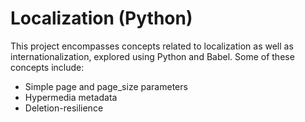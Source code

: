 # Localization (Python)

This project encompasses concepts related to localization as well as internationalization, explored using Python and Babel. Some of these concepts include:
  - Simple page and page_size parameters
  - Hypermedia metadata
  - Deletion-resilience
